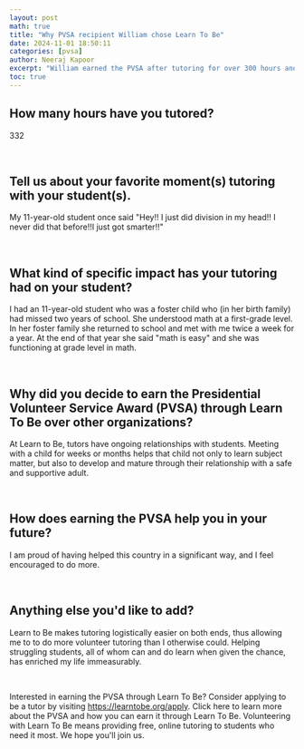 ```yaml
---
layout: post
math: true
title: "Why PVSA recipient William chose Learn To Be"
date: 2024-11-01 18:50:11
categories: [pvsa]
author: Neeraj Kapoor
excerpt: "William earned the PVSA after tutoring for over 300 hours and helping his student get to grade level after being 5 grade levels behind!"
toc: true
---
```


## How many hours have you tutored?

332

‍

## Tell us about your favorite moment(s) tutoring with your student(s).

My 11-year-old student once said "Hey!! I just did division in my head!! I never did that before!!I just got smarter!!"

‍

## What kind of specific impact has your tutoring had on your student?

I had an 11-year-old student who was a foster child who (in her birth family) had missed two years of school. She understood math at a first-grade level. In her foster family she returned to school and met with me twice a week for a year. At the end of that year she said "math is easy" and she was functioning at grade level in math.

‍

## Why did you decide to earn the Presidential Volunteer Service Award (PVSA) through Learn To Be over other organizations?

At Learn to Be, tutors have ongoing relationships with students. Meeting with a child for weeks or months helps that child not only to learn subject matter, but also to develop and mature through their relationship with a safe and supportive adult.

‍

## How does earning the PVSA help you in your future?

I am proud of having helped this country in a significant way, and I feel encouraged to do more.

‍

## Anything else you'd like to add?

Learn to Be makes tutoring logistically easier on both ends, thus allowing me to to do more volunteer tutoring than I otherwise could. Helping struggling students, all of whom can and do learn when given the chance, has enriched my life immeasurably.

‍

Interested in earning the PVSA through Learn To Be? Consider applying to be a tutor by visiting https://learntobe.org/apply. Click here to learn more about the PVSA and how you can earn it through Learn To Be. Volunteering with Learn To Be means providing free, online tutoring to students who need it most. We hope you'll join us.

‍